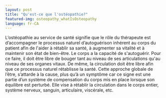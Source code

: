 ```yaml
---
layout: post
title: "Qu'est-ce que l'ostéopathie?"
featured-img: osteopathy_whatIsOsteopathy
language: fr-CA
---
```

  L’ostéopathie au service de santé signifie que le rôle du thérapeute est d’accompagner le processus naturel d’autoguérison inhérent au corps du patient afin de l'aider à rétablir sa santé, à augmenter sa vitalité et à maintenir son état de bien-être. Le corps a la capacité de s'autoguérir. Pour ce faire, il doit être libre de bouger tant au niveau de ses articulations qu'au niveau de ses organes vitaux. De même, la circulation doit être libre afin que ce processus naturel rétablisse la santé. Cette approche globale de l’être, s’attarde à la cause, plus qu’à un symptôme car ce signe est une partie d’un système de compensation du corps mis en place lorsque son équilibre est perturbé. Elle vise à rétablir la circulation dans le corps entier, système nerveux, sanguin, articulaire, viscérale, etc.